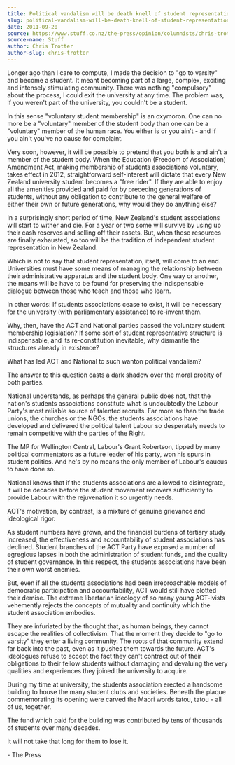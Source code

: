 ```yaml
---
title: Political vandalism will be death knell of student representation
slug: political-vandalism-will-be-death-knell-of-student-representation
date: 2011-09-20
source: https://www.stuff.co.nz/the-press/opinion/columnists/chris-trotter/5652798/Political-vandalism-will-be-death-knell-of-student-representation
source-name: Stuff
author: Chris Trotter
author-slug: chris-trotter
---
```


Longer ago than I care to compute, I made the decision to "go to varsity" and become a student. It meant becoming part of a large, complex, exciting and intensely stimulating community. There was nothing "compulsory" about the process, I could exit the university at any time. The problem was, if you weren't part of the university, you couldn't be a student.

In this sense "voluntary student membership" is an oxymoron. One can no more be a "voluntary" member of the student body than one can be a "voluntary" member of the human race. You either is or you ain't - and if you ain't you've no cause for complaint.

Very soon, however, it will be possible to pretend that you both is and ain't a member of the student body. When the Education (Freedom of Association) Amendment Act, making membership of students associations voluntary, takes effect in 2012, straightforward self-interest will dictate that every New Zealand university student becomes a "free rider". If they are able to enjoy all the amenities provided and paid for by preceding generations of students, without any obligation to contribute to the general welfare of either their own or future generations, why would they do anything else?

In a surprisingly short period of time, New Zealand's student associations will start to wither and die. For a year or two some will survive by using up their cash reserves and selling off their assets. But, when these resources are finally exhausted, so too will be the tradition of independent student representation in New Zealand.

Which is not to say that student representation, itself, will come to an end. Universities must have some means of managing the relationship between their administrative apparatus and the student body. One way or another, the means will be have to be found for preserving the indispensable dialogue between those who teach and those who learn.

In other words: If students associations cease to exist, it will be necessary for the university (with parliamentary assistance) to re-invent them.

Why, then, have the ACT and National parties passed the voluntary student membership legislation? If some sort of student representative structure is indispensable, and its re-constitution inevitable, why dismantle the structures already in existence?

What has led ACT and National to such wanton political vandalism?

The answer to this question casts a dark shadow over the moral probity of both parties.

National understands, as perhaps the general public does not, that the nation's students associations constitute what is undoubtedly the Labour Party's most reliable source of talented recruits. Far more so than the trade unions, the churches or the NGOs, the students associations have developed and delivered the political talent Labour so desperately needs to remain competitive with the parties of the Right.

The MP for Wellington Central, Labour's Grant Robertson, tipped by many political commentators as a future leader of his party, won his spurs in student politics. And he's by no means the only member of Labour's caucus to have done so.

National knows that if the students associations are allowed to disintegrate, it will be decades before the student movement recovers sufficiently to provide Labour with the rejuvenation it so urgently needs.

ACT's motivation, by contrast, is a mixture of genuine grievance and ideological rigor.

As student numbers have grown, and the financial burdens of tertiary study increased, the effectiveness and accountability of student associations has declined. Student branches of the ACT Party have exposed a number of egregious lapses in both the administration of student funds, and the quality of student governance. In this respect, the students associations have been their own worst enemies.

But, even if all the students associations had been irreproachable models of democratic participation and accountability, ACT would still have plotted their demise. The extreme libertarian ideology of so many young ACT-ivists vehemently rejects the concepts of mutuality and continuity which the student association embodies.

They are infuriated by the thought that, as human beings, they cannot escape the realities of collectivism. That the moment they decide to "go to varsity" they enter a living community. The roots of that community extend far back into the past, even as it pushes them towards the future. ACT's ideologues refuse to accept the fact they can't contract out of their obligations to their fellow students without damaging and devaluing the very qualities and experiences they joined the university to acquire.

During my time at university, the students association erected a handsome building to house the many student clubs and societies. Beneath the plaque commemorating its opening were carved the Maori words tatou, tatou - all of us, together.

The fund which paid for the building was contributed by tens of thousands of students over many decades.

It will not take that long for them to lose it.

\- The Press
